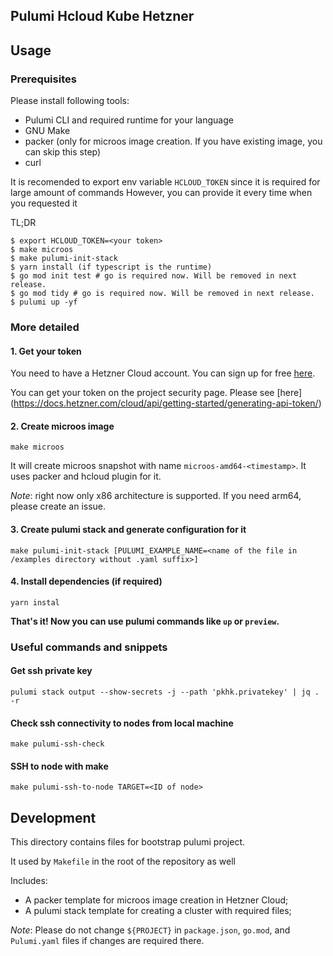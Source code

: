 ## Pulumi Hcloud Kube Hetzner

## Usage
### Prerequisites
Please install following tools:
- Pulumi CLI and required runtime for your language
- GNU Make
- packer (only for microos image creation. If you have existing image, you can skip this step)
- curl

It is recomended to export env variable `HCLOUD_TOKEN` since it is required for large amount of commands
However, you can provide it every time when you requested it

TL;DR
```
$ export HCLOUD_TOKEN=<your token>
$ make microos
$ make pulumi-init-stack
$ yarn install (if typescript is the runtime)
$ go mod init test # go is required now. Will be removed in next release.
$ go mod tidy # go is required now. Will be removed in next release.
$ pulumi up -yf
```

### More detailed
#### 1. Get your token
You need to have a Hetzner Cloud account. You can sign up for free [here](https://hetzner.com/cloud/).

You can get your token on the project security page. Please see [here] (https://docs.hetzner.com/cloud/api/getting-started/generating-api-token/)

#### 2. Create microos image
```
make microos
```
It will create microos snapshot with name `microos-amd64-<timestamp>`. It uses packer and hcloud plugin for it.

*Note*: right now only x86 architecture is supported. If you need arm64, please create an issue.

#### 3. Create pulumi stack and generate configuration for it
```
make pulumi-init-stack [PULUMI_EXAMPLE_NAME=<name of the file in /examples directory without .yaml suffix>]
```
#### 4. Install dependencies (if required)
```
yarn instal
```
**That's it! Now you can use pulumi commands like `up` or `preview`.**

### Useful commands and snippets
#### Get ssh private key
```
pulumi stack output --show-secrets -j --path 'pkhk.privatekey' | jq . -r
```
#### Check ssh connectivity to nodes from local machine
```
make pulumi-ssh-check
```
#### SSH to node with make
```
make pulumi-ssh-to-node TARGET=<ID of node>
```

## Development
This directory contains files for bootstrap pulumi project.

It used by `Makefile` in the root of the repository as well

Includes:
- A packer template for microos image creation in Hetzner Cloud;
- A pulumi stack template for creating a cluster with required files;

*Note*: Please do not change `${PROJECT}` in `package.json`, `go.mod`, and `Pulumi.yaml` files if changes are required there.
